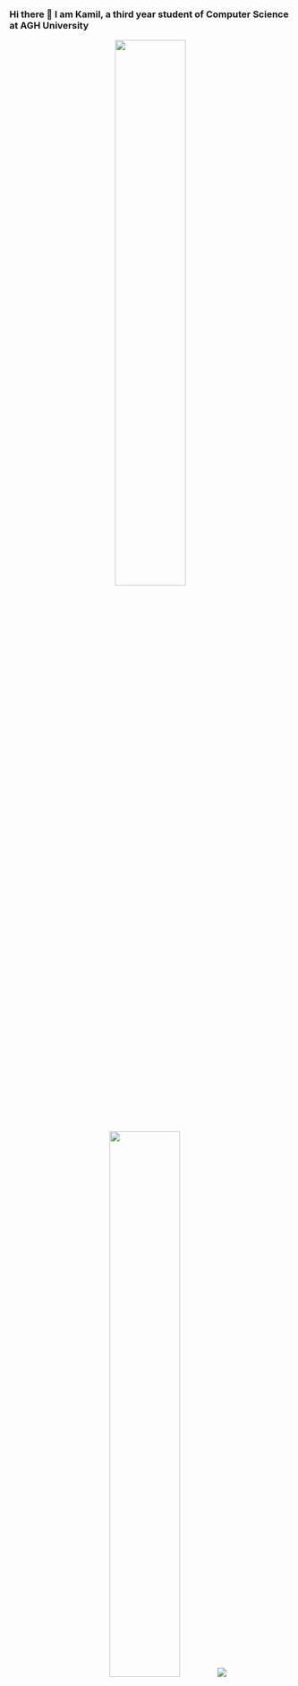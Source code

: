 ### Hi there 👋 I am Kamil, a third year student of Computer Science at AGH University
<p align="center">
  <img height="50%" width="auto" src ="https://github-readme-stats.vercel.app/api?username=K4m1lP&show_icons=true&count_private=true&theme=darcula&hide_border=true&hide=issues,contribs&bg_color=00000000">
  <img height="50%" width="auto" src ="https://github-readme-stats.vercel.app/api/top-langs/?username=K4m1lP&layout=compact&hide_border=true&theme=darcula&bg_color=00000000&langs_count=6&hide=jupyter%20notebook,tex,css,php">
  <img src ="https://github-readme-streak-stats.herokuapp.com?user=K4m1lP&theme=darcula&hide_border=true&background=FFFFFF00">
  <br>
  <br>
  </p>


- 🔭 I’m currently working on my Engineer's Thesis. 
- 🌱 I’m currently learning C++.
- 📫 How to reach me: [linkedin]: www.linkedin.com/in/kamil-pluciński-5b5a94229
